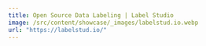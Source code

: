 ```yaml
---
title: Open Source Data Labeling | Label Studio
image: /src/content/showcase/_images/labelstud.io.webp
url: "https://labelstud.io/"
---
```

